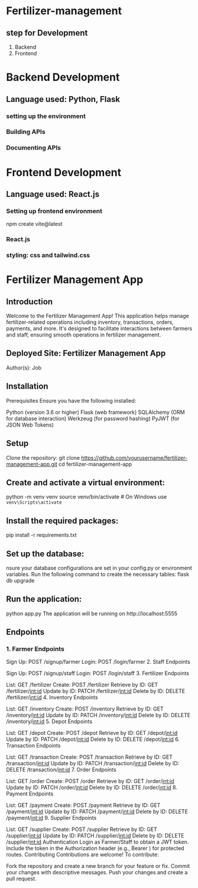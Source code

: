 # Fertilizer-management

## step for Development
1. Backend
2. Frontend

# Backend Development
## Language used: Python, Flask
### setting up the environment


### Building APIs


### Documenting APIs



# Frontend Development
## Language used: React.js
### Setting up frontend environment
npm create vite@latest

### React.js



### styling: css and tailwind.css

# Fertilizer Management App
## Introduction
Welcome to the Fertilizer Management App! This application helps manage fertilizer-related operations including inventory, transactions, orders, payments, and more. It's designed to facilitate interactions between farmers and staff, ensuring smooth operations in fertilizer management.

## Deployed Site: Fertilizer Management App
Author(s): Job


## Installation
Prerequisites
Ensure you have the following installed:

Python (version 3.6 or higher)
Flask (web framework)
SQLAlchemy (ORM for database interaction)
Werkzeug (for password hashing)
PyJWT (for JSON Web Tokens)

## Setup
Clone the repository:
git clone https://github.com/yourusername/fertilizer-management-app.git
cd fertilizer-management-app

## Create and activate a virtual environment:
python -m venv venv
source venv/bin/activate  # On Windows use `venv\Scripts\activate`

## Install the required packages:
pip install -r requirements.txt

## Set up the database:
nsure your database configurations are set in your config.py or environment variables. Run the following command to create the necessary tables:
flask db upgrade


## Run the application:
python app.py
The application will be running on http://localhost:5555


## Endpoints
### 1. Farmer Endpoints

Sign Up: POST /signup/farmer
Login: POST /login/farmer
2. Staff Endpoints

Sign Up: POST /signup/staff
Login: POST /login/staff
3. Fertilizer Endpoints

List: GET /fertilizer
Create: POST /fertilizer
Retrieve by ID: GET /fertilizer/<int:id>
Update by ID: PATCH /fertilizer/<int:id>
Delete by ID: DELETE /fertilizer/<int:id>
4. Inventory Endpoints

List: GET /inventory
Create: POST /inventory
Retrieve by ID: GET /inventory/<int:id>
Update by ID: PATCH /inventory/<int:id>
Delete by ID: DELETE /inventory/<int:id>
5. Depot Endpoints

List: GET /depot
Create: POST /depot
Retrieve by ID: GET /depot/<int:id>
Update by ID: PATCH /depot/<int:id>
Delete by ID: DELETE /depot/<int:id>
6. Transaction Endpoints

List: GET /transaction
Create: POST /transaction
Retrieve by ID: GET /transaction/<int:id>
Update by ID: PATCH /transaction/<int:id>
Delete by ID: DELETE /transaction/<int:id>
7. Order Endpoints

List: GET /order
Create: POST /order
Retrieve by ID: GET /order/<int:id>
Update by ID: PATCH /order/<int:id>
Delete by ID: DELETE /order/<int:id>
8. Payment Endpoints

List: GET /payment
Create: POST /payment
Retrieve by ID: GET /payment/<int:id>
Update by ID: PATCH /payment/<int:id>
Delete by ID: DELETE /payment/<int:id>
9. Supplier Endpoints

List: GET /supplier
Create: POST /supplier
Retrieve by ID: GET /supplier/<int:id>
Update by ID: PATCH /supplier/<int:id>
Delete by ID: DELETE /supplier/<int:id>
Authentication
Login as Farmer/Staff to obtain a JWT token.
Include the token in the Authorization header (e.g., Bearer <token>) for protected routes.
Contributing
Contributions are welcome! To contribute:

Fork the repository and create a new branch for your feature or fix.
Commit your changes with descriptive messages.
Push your changes and create a pull request.
